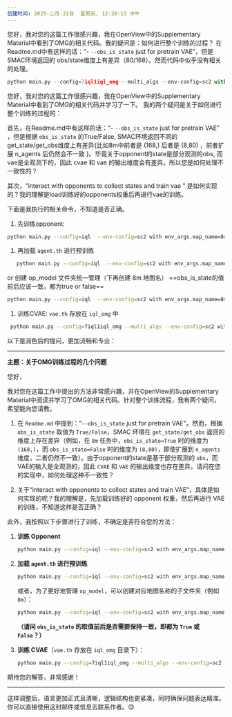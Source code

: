 ```yaml
---
创建时间: 2025-二月-21日  星期五, 12:20:13 中午
---
```

您好，我对您的这篇工作很感兴趣，我在OpenView中的Supplementary Material中看到了OMG的相关代码。我的疑问是：如何进行整个训练的过程？
在Readme.md中有这样的话：“- `--obs_is_state` just for pretrain VAE”，但是SMAC环境返回的 obs/state维度上有差异（80/168）。然而代码中似乎没有相关的处理。


```python
python main.py --config=7iql1iql_omg --multi_algs --env-config=sc2 with env_args.map_name=8m --mac=multi_module_mac --train_alg=iql_omg --learner=omg_learner --is_agent_shift=True --chenkpoint_path=SMAC/sacred/models --subgoal_mode=True --load_step=10002334
```

您好，我对您的这篇工作很感兴趣，我在OpenView中的Supplementary Material中看到了OMG的相关代码并学习了一下。
我的两个疑问是关于如何进行整个训练的过程的：

首先，在Readme.md中有这样的话：“- `--obs_is_state` just for pretrain VAE” ，但是根据 `obs_is_state` 的True/False, SMAC环境返回不同的 get_state/get_obs维度上有差异{比如8m中前者是 (168,) 后者是 (8,80) ，前者扩展 n_agents 后仍然会不一致 }。毕竟关于opponent的state是部分观测的obs, 而vae是全观测下的，因此 cvae 和 vae 的输出维度会有差异。所以您是如何处理不一致性的？

其次，“interact with opponents to collect states and train vae ” 是如何实现的？我的理解是load训练好的opponents权重后再进行vae的训练。

下面是我执行的相关命令，不知道是否正确。

1. 先训练opponent:  
 ```bash
python main.py --config=iql  --env-config=sc2 with env_args.map_name=8m
```
   
1. 再加载 `agent.th` 进行预训练 
```bash
   python main.py --config=iql  --env-config=sc2 with env_args.map_name=8m --mac=basic_mac --am_model=omg_am --learner=am_learner --obs_is_state=True --init_param_path=SMAC/sacred/models/qmix__2025-02-11_13-42-21/33
   ```
   or 创建 op_model 文件夹统一管理（下再创建 8m 地图名） ==obs_is_state的值前后应该一致，都为true or false==
```bash
python main.py --config=iql  --env-config=sc2 with env_args.map_name=8m --mac=basic_mac --am_model=omg_am --learner=am_learner --obs_is_state=True --init_param_path=SMAC/sacred/op_model
```
1.   训练CVAE: `vae.th` 存放在 `iql_omg` 中
```bash
 python main.py --config=7iql1iql_omg --multi_algs --env-config=sc2 with env_args.map_name=8m --mac=multi_module_mac --train_alg=iql_omg --learner=omg_learner --is_agent_shift=True --init_param_path=SMAC/sacred/op_model --subgoal_mode=True
```


以下是润色后的提问，更加流畅和专业：  

---

**主题：关于OMG训练过程的几个问题**  

您好，  

我对您在这篇工作中提出的方法非常感兴趣，并在OpenView的Supplementary Material中阅读并学习了OMG的相关代码。针对整个训练流程，我有两个疑问，希望能向您请教。  

1. 在 `Readme.md` 中提到：“`--obs_is_state` just for pretrain VAE”。然而，根据 `obs_is_state` 取值为 `True/False`，SMAC 环境在 `get_state/get_obs` 返回的维度上存在差异（例如，在 `8m` 任务中，`obs_is_state=True` 时的维度为 `(168,)`，而 `obs_is_state=False` 时的维度为 `(8,80)`，即使扩展到 `n_agents` 维度，二者仍然不一致）。由于opponent的state是基于部分观测的 `obs`，而VAE的输入是全观测的，因此 `CVAE` 和 `VAE` 的输出维度也存在差异。请问在您的实现中，如何处理这种不一致性？  

2. 关于“interact with opponents to collect states and train VAE”，具体是如何实现的呢？我的理解是，先加载训练好的 opponent 权重，然后再进行 VAE 的训练，不知道这样是否正确？  

此外，我按照以下步骤进行了训练，不确定是否符合您的方法：  

1. **训练 Opponent**  
   ```bash
   python main.py --config=iql --env-config=sc2 with env_args.map_name=8m
   ```
   
2. **加载 `agent.th` 进行预训练**  
   ```bash
   python main.py --config=iql --env-config=sc2 with env_args.map_name=8m --mac=basic_mac --am_model=omg_am --learner=am_learner --obs_is_state=True --init_param_path=SMAC/sacred/models/qmix__2025-02-11_13-42-21/33
   ```
   或者，为了更好地管理 `op_model`，可以创建对应地图名称的子文件夹（例如 `8m`）：  
   ```bash
   python main.py --config=iql --env-config=sc2 with env_args.map_name=8m --mac=basic_mac --am_model=omg_am --learner=am_learner --obs_is_state=True --init_param_path=SMAC/sacred/op_model
   ```
   **（请问 `obs_is_state` 的取值前后是否需要保持一致，即都为 `True` 或 `False`？）**  

3. **训练 CVAE**（`vae.th` 存放在 `iql_omg` 目录下）：  
   ```bash
   python main.py --config=7iql1iql_omg --multi_algs --env-config=sc2 with env_args.map_name=8m --mac=multi_module_mac --train_alg=iql_omg --learner=omg_learner --is_agent_shift=True --init_param_path=SMAC/sacred/op_model --subgoal_mode=True
   ```
  
期待您的解答，非常感谢！  

---

这样调整后，语言更加正式且清晰，逻辑结构也更紧凑，同时确保问题表达精准。你可以直接使用这封邮件或信息去联系作者。😊